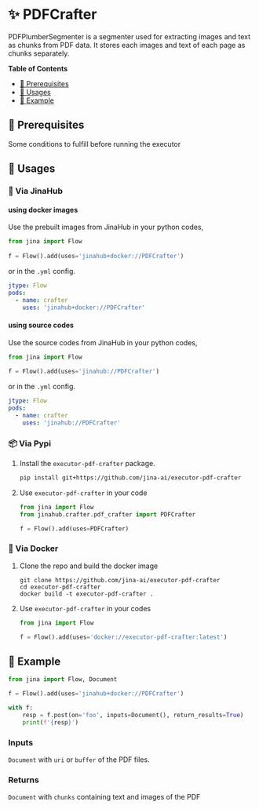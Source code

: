 # ✨ PDFCrafter

PDFPlumberSegmenter is a segmenter used for extracting images and text as chunks from PDF data. It stores each images and text of each page as chunks separately.


<!-- START doctoc generated TOC please keep comment here to allow auto update -->
<!-- DON'T EDIT THIS SECTION, INSTEAD RE-RUN doctoc TO UPDATE -->
**Table of Contents**

- [🌱 Prerequisites](#-prerequisites)
- [🚀 Usages](#-usages)
- [🎉️ Example](#%EF%B8%8F-example)


<!-- END doctoc generated TOC please keep comment here to allow auto update -->

## 🌱 Prerequisites

Some conditions to fulfill before running the executor

## 🚀 Usages

### 🚚 Via JinaHub

#### using docker images
Use the prebuilt images from JinaHub in your python codes, 

```python
from jina import Flow
	
f = Flow().add(uses='jinahub+docker://PDFCrafter')
```

or in the `.yml` config.
	
```yaml
jtype: Flow
pods:
  - name: crafter
    uses: 'jinahub+docker://PDFCrafter'
```

#### using source codes
Use the source codes from JinaHub in your python codes,

```python
from jina import Flow
	
f = Flow().add(uses='jinahub://PDFCrafter')
```

or in the `.yml` config.

```yaml
jtype: Flow
pods:
  - name: crafter
    uses: 'jinahub://PDFCrafter'
```


### 📦️ Via Pypi

1. Install the `executor-pdf-crafter` package.

	```bash
	pip install git+https://github.com/jina-ai/executor-pdf-crafter
	```

1. Use `executor-pdf-crafter` in your code

	```python
	from jina import Flow
	from jinahub.crafter.pdf_crafter import PDFCrafter
	
	f = Flow().add(uses=PDFCrafter)
	```


### 🐳 Via Docker

1. Clone the repo and build the docker image

	```shell
	git clone https://github.com/jina-ai/executor-pdf-crafter
	cd executor-pdf-crafter
	docker build -t executor-pdf-crafter .
	```

1. Use `executor-pdf-crafter` in your codes

	```python
	from jina import Flow
	
	f = Flow().add(uses='docker://executor-pdf-crafter:latest')
	```
	

## 🎉️ Example 


```python
from jina import Flow, Document

f = Flow().add(uses='jinahub+docker://PDFCrafter')

with f:
    resp = f.post(on='foo', inputs=Document(), return_results=True)
	print(f'{resp}')
```

### Inputs 

`Document` with `uri` or `buffer` of the PDF files. 

### Returns

`Document` with `chunks` containing text and images of the PDF
